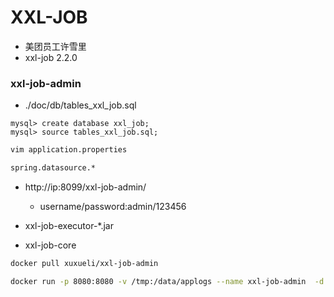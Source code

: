 # XXL-JOB


- 美团员工许雪里
- xxl-job 2.2.0

### xxl-job-admin

- ./doc/db/tables_xxl_job.sql
```
mysql> create database xxl_job;
mysql> source tables_xxl_job.sql;

```

```sh
vim application.properties

spring.datasource.*
```
- http://ip:8099/xxl-job-admin/
    - username/password:admin/123456

- xxl-job-executor-*.jar

- xxl-job-core


```sh
docker pull xuxueli/xxl-job-admin

docker run -p 8080:8080 -v /tmp:/data/applogs --name xxl-job-admin  -d xuxueli/xxl-job-admin


```